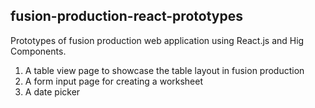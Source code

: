 ## fusion-production-react-prototypes
Prototypes of fusion production web application using React.js and Hig Components.
1. A table view page to showcase the table layout in fusion production
2. A form input page for creating a worksheet
3. A date picker



